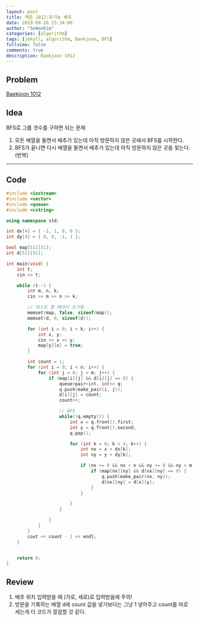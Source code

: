 ```yaml
---
layout: post
title: 백준 1012:유기농 배추
date: 2019-09-26 23:34:00
author: "SeWonKim"
categories: [algorithm]
tags: [jekyll, algorithm, Baekjoon, BFS]
fullview: false
comments: true
description: Baekjoon 1012
---
```


## Problem

[Baekjoon 1012](https://www.acmicpc.net/problem/1012)

## Idea

BFS로 그룹 갯수를 구하면 되는 문제

1. 모든 배열을 돌면서 배추가 있는데 아직 방문하지 않은 곳에서 BFS를 시작한다.
2. BFS가 끝나면 다시 배열을 돌면서 배추가 있는데 아직 방문하지 않은 곳을 찾는다. (반복)

---

## Code

```cpp
#include <iostream>
#include <vector>
#include <queue>
#include <cstring>

using namespace std;

int dx[4] = { -1, 1, 0, 0 };
int dy[4] = { 0, 0, -1, 1 };

bool map[51][51];
int d[51][51];

int main(void) {
	int t;
	cin >> t;

	while (t--) {
		int m, n, k;
		cin >> m >> n >> k;

		// 테스트 할 때마다 초기화
		memset(map, false, sizeof(map));
		memset(d, 0, sizeof(d));

		for (int i = 0; i < k; i++) {
			int x, y;
			cin >> x >> y;
			map[y][x] = true;
		}

		int count = 1;
		for (int i = 0; i < n; i++) {
			for (int j = 0; j < m; j++) {
				if (map[i][j] && d[i][j] == 0) {
					queue<pair<int, int>> q;
					q.push(make_pair(i, j));
					d[i][j] = count;
					count++;

					// BFS
					while(!q.empty()) {
						int x = q.front().first;
						int y = q.front().second;
						q.pop();

						for (int k = 0; k < 4; k++) {
							int nx = x + dx[k];
							int ny = y + dy[k];

							if (nx >= 0 && nx < n && ny >= 0 && ny < m) {
								if (map[nx][ny] && d[nx][ny] == 0) {
									q.push(make_pair(nx, ny));
									d[nx][ny] = d[x][y];
								}
							}

						}
					}

				}
			}
		}
		cout << count - 1 << endl;
	}


	return 0;
}
```

## Review

1. 배추 위치 입력받을 때 (가로, 세로)로 입력받음에 주의!
2. 방문을 기록하는 배열 d에 count 값을 넣기보다는 그냥 1 넣어주고 count를 따로 세는게 더 코드가 깔끔할 것 같다.
